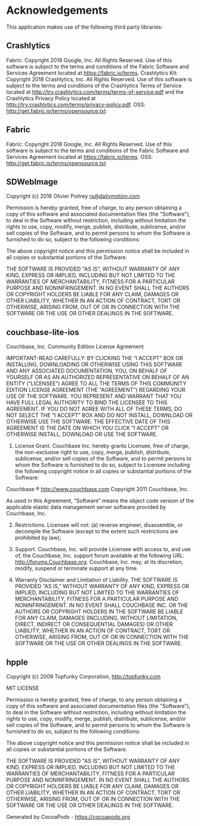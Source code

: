 # Acknowledgements
This application makes use of the following third party libraries:

## Crashlytics

Fabric: Copyright 2018 Google, Inc. All Rights Reserved. Use of this software is subject to the terms and conditions of the Fabric Software and Services Agreement located at https://fabric.io/terms. Crashlytics Kit: Copyright 2018 Crashlytics, Inc. All Rights Reserved. Use of this software is subject to the terms and conditions of the Crashlytics Terms of Service located at http://try.crashlytics.com/terms/terms-of-service.pdf and the Crashlytics Privacy Policy located at http://try.crashlytics.com/terms/privacy-policy.pdf. OSS: http://get.fabric.io/terms/opensource.txt

## Fabric

Fabric: Copyright 2018 Google, Inc. All Rights Reserved. Use of this software is subject to the terms and conditions of the Fabric Software and Services Agreement located at https://fabric.io/terms. OSS: http://get.fabric.io/terms/opensource.txt

## SDWebImage

Copyright (c) 2016 Olivier Poitrey rs@dailymotion.com
 
Permission is hereby granted, free of charge, to any person obtaining a copy
of this software and associated documentation files (the "Software"), to deal
in the Software without restriction, including without limitation the rights
to use, copy, modify, merge, publish, distribute, sublicense, and/or sell
copies of the Software, and to permit persons to whom the Software is furnished
to do so, subject to the following conditions:
 
The above copyright notice and this permission notice shall be included in all
copies or substantial portions of the Software.
 
THE SOFTWARE IS PROVIDED "AS IS", WITHOUT WARRANTY OF ANY KIND, EXPRESS OR
IMPLIED, INCLUDING BUT NOT LIMITED TO THE WARRANTIES OF MERCHANTABILITY,
FITNESS FOR A PARTICULAR PURPOSE AND NONINFRINGEMENT. IN NO EVENT SHALL THE
AUTHORS OR COPYRIGHT HOLDERS BE LIABLE FOR ANY CLAIM, DAMAGES OR OTHER
LIABILITY, WHETHER IN AN ACTION OF CONTRACT, TORT OR OTHERWISE, ARISING FROM,
OUT OF OR IN CONNECTION WITH THE SOFTWARE OR THE USE OR OTHER DEALINGS IN
THE SOFTWARE.



## couchbase-lite-ios

Couchbase, Inc. Community Edition License Agreement

IMPORTANT-READ CAREFULLY: BY CLICKING THE “I ACCEPT” BOX OR INSTALLING, DOWNLOADING OR OTHERWISE USING THIS SOFTWARE AND ANY ASSOCIATED DOCUMENTATION, YOU, ON BEHALF OF YOURSELF OR AS AN AUTHORIZED REPRESENTATIVE ON BEHALF OF AN ENTITY (“LICENSEE”) AGREE TO ALL THE TERMS OF THIS COMMUNITY EDITION LICENSE AGREEMENT (THE “AGREEMENT”) REGARDING YOUR USE OF THE SOFTWARE.  YOU REPRESENT AND WARRANT THAT YOU HAVE FULL LEGAL AUTHORITY TO BIND THE LICENSEE TO THIS AGREEMENT. IF YOU DO NOT AGREE WITH ALL OF THESE TERMS, DO NOT SELECT THE “I ACCEPT” BOX AND DO NOT INSTALL, DOWNLOAD OR OTHERWISE USE THE SOFTWARE. THE EFFECTIVE DATE OF THIS AGREEMENT IS THE DATE ON WHICH YOU CLICK “I ACCEPT” OR OTHERWISE INSTALL, DOWNLOAD OR USE THE SOFTWARE.

1. License Grant. Couchbase Inc. hereby grants Licensee, free of charge, the non-exclusive right to use, copy, merge, publish, distribute, sublicense, and/or sell copies of the Software, and to permit persons to whom the Software is furnished to do so, subject to Licensee including the following copyright notice in all copies or substantial portions of the Software:

Couchbase ®
http://www.couchbase.com
Copyright 2011 Couchbase, Inc.

As used in this Agreement, “Software” means the object code version of the applicable elastic data management server software provided by Couchbase, Inc.

2. Restrictions. Licensee will not: (a) reverse engineer, disassemble, or decompile the Software (except to the extent such restrictions are prohibited by law);

3. Support. Couchbase, Inc. will provide Licensee with access to, and use of, the Couchbase, Inc. support forum available at the following URL: http://forums.Couchbase.org. Couchbase, Inc. may, at its discretion, modify, suspend or terminate support at any time.	

4. Warranty Disclaimer and Limitation of Liability. THE SOFTWARE IS PROVIDED “AS IS,” WITHOUT WARRANTY OF ANY KIND, EXPRESS OR IMPLIED, INCLUDING BUT NOT LIMITED TO THE WARRANTIES OF MERCHANTABILITY, FITNESS FOR A PARTICULAR PURPOSE AND NONINFRINGEMENT. IN NO EVENT SHALL COUCHBASE INC. OR THE AUTHORS OR COPYRIGHT HOLDERS IN THE SOFTWARE BE LIABLE FOR ANY CLAIM, DAMAGES (INCLUDING, WITHOUT LIMITATION, DIRECT, INDIRECT OR CONSEQUENTIAL DAMAGES) OR OTHER LIABILITY, WHETHER IN AN ACTION OF CONTRACT, TORT OR OTHERWISE, ARISING FROM, OUT OF OR IN CONNECTION WITH THE SOFTWARE OR THE USE OR OTHER DEALINGS IN THE SOFTWARE.


## hpple

Copyright (c) 2009 Topfunky Corporation, http://topfunky.com

MIT LICENSE

Permission is hereby granted, free of charge, to any person obtaining
a copy of this software and associated documentation files (the
"Software"), to deal in the Software without restriction, including
without limitation the rights to use, copy, modify, merge, publish,
distribute, sublicense, and/or sell copies of the Software, and to
permit persons to whom the Software is furnished to do so, subject to
the following conditions:

The above copyright notice and this permission notice shall be
included in all copies or substantial portions of the Software.

THE SOFTWARE IS PROVIDED "AS IS", WITHOUT WARRANTY OF ANY KIND,
EXPRESS OR IMPLIED, INCLUDING BUT NOT LIMITED TO THE WARRANTIES OF
MERCHANTABILITY, FITNESS FOR A PARTICULAR PURPOSE AND
NONINFRINGEMENT. IN NO EVENT SHALL THE AUTHORS OR COPYRIGHT HOLDERS BE
LIABLE FOR ANY CLAIM, DAMAGES OR OTHER LIABILITY, WHETHER IN AN ACTION
OF CONTRACT, TORT OR OTHERWISE, ARISING FROM, OUT OF OR IN CONNECTION
WITH THE SOFTWARE OR THE USE OR OTHER DEALINGS IN THE SOFTWARE.

Generated by CocoaPods - https://cocoapods.org
